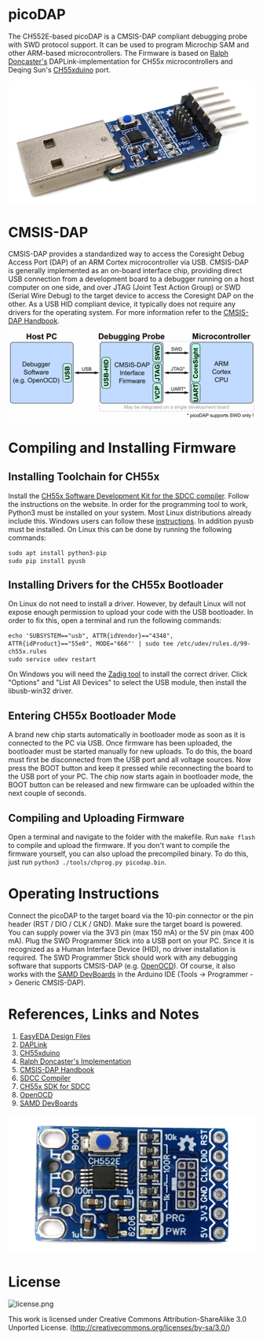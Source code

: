 # picoDAP
The CH552E-based picoDAP is a CMSIS-DAP compliant debugging probe with SWD protocol support. It can be used to program Microchip SAM and other ARM-based microcontrollers. The Firmware is based on [Ralph Doncaster's](https://github.com/nerdralph/ch554_sdcc/tree/master/examples/CMSIS_DAP) DAPLink-implementation for CH55x microcontrollers and Deqing Sun's [CH55xduino](https://github.com/DeqingSun/ch55xduino) port.

![picoDAP_pic1.jpg](https://raw.githubusercontent.com/wagiminator/CH552-picoDAP/main/documentation/picoDAP_pic1.jpg)

# CMSIS-DAP
CMSIS-DAP provides a standardized way to access the Coresight Debug Access Port (DAP) of an ARM Cortex microcontroller via USB. CMSIS-DAP is generally implemented as an on-board interface chip, providing direct USB connection from a development board to a debugger running on a host computer on one side, and over JTAG (Joint Test Action Group) or SWD (Serial Wire Debug) to the target device to access the Coresight DAP on the other. As a USB HID compliant device, it typically does not require any drivers for the operating system. For more information refer to the [CMSIS-DAP Handbook](https://os.mbed.com/handbook/CMSIS-DAP).

![CMSIS-DAP.png](https://raw.githubusercontent.com/wagiminator/CH552-picoDAP/main/documentation/picoDAP_CMSIS-DAP.png)

# Compiling and Installing Firmware
## Installing Toolchain for CH55x
Install the [CH55x Software Development Kit for the SDCC compiler](https://github.com/Blinkinlabs/ch554_sdcc). Follow the instructions on the website. In order for the programming tool to work, Python3 must be installed on your system. Most Linux distributions already include this. Windows users can follow these [instructions](https://www.pythontutorial.net/getting-started/install-python/). In addition pyusb must be installed. On Linux this can be done by running the following commands:

```
sudo apt install python3-pip
sudo pip install pyusb
```

## Installing Drivers for the CH55x Bootloader
On Linux do not need to install a driver. However, by default Linux will not expose enough permission to upload your code with the USB bootloader. In order to fix this, open a terminal and run the following commands:

```
echo 'SUBSYSTEM=="usb", ATTR{idVendor}=="4348", ATTR{idProduct}=="55e0", MODE="666"' | sudo tee /etc/udev/rules.d/99-ch55x.rules
sudo service udev restart
```

On Windows you will need the [Zadig tool](https://zadig.akeo.ie/) to install the correct driver. Click "Options" and "List All Devices" to select the USB module, then install the libusb-win32 driver.

## Entering CH55x Bootloader Mode
A brand new chip starts automatically in bootloader mode as soon as it is connected to the PC via USB. Once firmware has been uploaded, the bootloader must be started manually for new uploads. To do this, the board must first be disconnected from the USB port and all voltage sources. Now press the BOOT button and keep it pressed while reconnecting the board to the USB port of your PC. The chip now starts again in bootloader mode, the BOOT button can be released and new firmware can be uploaded within the next couple of seconds.

## Compiling and Uploading Firmware
Open a terminal and navigate to the folder with the makefile. Run ```make flash``` to compile and upload the firmware. If you don't want to compile the firmware yourself, you can also upload the precompiled binary. To do this, just run ```python3 ./tools/chprog.py picodap.bin```.

# Operating Instructions
Connect the picoDAP to the target board via the 10-pin connector or the pin header (RST / DIO / CLK / GND). Make sure the target board is powered. You can supply power via the 3V3 pin (max 150 mA) or the 5V pin (max 400 mA). Plug the SWD Programmer Stick into a USB port on your PC. Since it is recognized as a Human Interface Device (HID), no driver installation is required. The SWD Programmer Stick should work with any debugging software that supports CMSIS-DAP (e.g. [OpenOCD](http://openocd.org/)). Of course, it also works with the [SAMD DevBoards](https://github.com/wagiminator/SAMD-Development-Boards) in the Arduino IDE (Tools -> Programmer -> Generic CMSIS-DAP).

# References, Links and Notes
1. [EasyEDA Design Files](https://oshwlab.com/wagiminator/ch552-swd-programmer)
2. [DAPLink](https://github.com/ARMmbed/DAPLink)
3. [CH55xduino](https://github.com/DeqingSun/ch55xduino)
4. [Ralph Doncaster's Implementation](https://github.com/nerdralph/ch554_sdcc/tree/master/examples/CMSIS_DAP)
5. [CMSIS-DAP Handbook](https://os.mbed.com/handbook/CMSIS-DAP)
6. [SDCC Compiler](https://sdcc.sourceforge.net/)
7. [CH55x SDK for SDCC](https://github.com/Blinkinlabs/ch554_sdcc)
8. [OpenOCD](http://openocd.org/)
9. [SAMD DevBoards](https://github.com/wagiminator/SAMD-Development-Boards)

![picoDAP_pic2.jpg](https://raw.githubusercontent.com/wagiminator/CH552-picoDAP/main/documentation/picoDAP_pic2.jpg)

# License
![license.png](https://i.creativecommons.org/l/by-sa/3.0/88x31.png)

This work is licensed under Creative Commons Attribution-ShareAlike 3.0 Unported License. 
(http://creativecommons.org/licenses/by-sa/3.0/)
